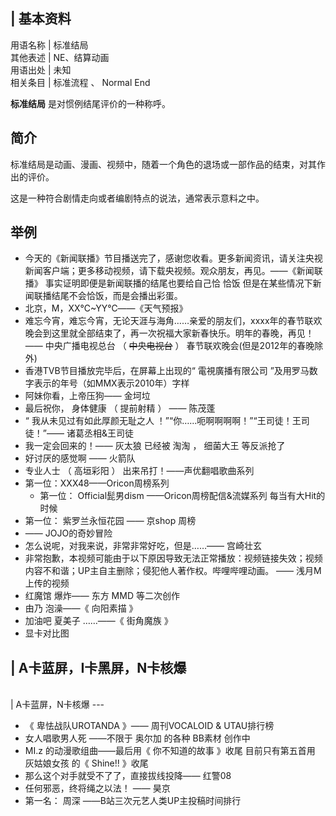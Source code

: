 |  **基本资料**  
---  
用语名称  |  标准结局   
其他表述  |  NE、结算动画   
用语出处  |  未知   
相关条目  |  标准流程  、  Normal End   
  
**标准结局** 是对惯例结尾评价的一种称呼。

##  简介

标准结局是动画、漫画、视频中，随着一个角色的退场或一部作品的结束，对其作出的评价。

这是一种符合剧情走向或者编剧特点的说法，通常表示意料之中。

##  举例

  * 今天的《新闻联播》节目播送完了，感谢您收看。更多新闻资讯，请关注央视新闻客户端；更多移动视频，请下载央视频。观众朋友，再见。——《新闻联播》  事实证明即便是新闻联播的结尾也要给自己恰  恰饭  但是在某些情况下新闻联播结尾不会恰饭，而是会播出彩蛋。 
  * 北京，M，XX℃~YY℃——《天气预报》 
  * 难忘今宵，难忘今宵，无论天涯与海角……亲爱的朋友们，xxxx年的春节联欢晚会到这里就全部结束了，再一次祝福大家新春快乐。明年的春晚，再见！——  中央广播电视总台  （  ~~中央电视台~~ ）  春节联欢晚会(但是2012年的春晚除外) 
  * 香港TVB节目播放完毕后，在屏幕上出现的“  電視廣播有限公司  ”及用罗马数字表示的年号（如MMX表示2010年）字样 
  * 阿妹你看，上帝压狗——  金坷垃 
  * 最后祝你，  身体健康  （  提前射精  ）  ——  陈茂蓬 
  * “  我从未见过有如此厚颜无耻之人  ！”“你……呃啊啊啊啊！”“王司徒！王司徒！”——  诸葛丞相&王司徒 
  * 我一定会回来的！——  灰太狼  已经被  淘淘  ，  细菌大王  等反派抢了 
  * 好讨厌的感觉啊  ——  火箭队 
  * 专业人士  （  高垣彩阳  ）  出来吊打！——声优翻唱歌曲系列 
  * 第一位：XXX48——Oricon周榜系列 
    * 第一位：  Official髭男dism  ——Oricon周榜配信&流媒系列  每当有大Hit的时候 
  * 第一位：  紫罗兰永恒花园  ——  京shop  周榜 
  * ——  JOJO的奇妙冒险 
  * 怎么说呢，对我来说，非常非常好吃，但是……——  宫崎壮玄 
  * 非常抱歉，本视频可能由于以下原因导致无法正常播放：视频链接失效；视频内容不和谐；UP主自主删除；侵犯他人著作权。哔哩哔哩动画。  ——  浅月M  上传的视频 
  * 红魔馆  爆炸——  东方  MMD  等二次创作 
  * 由乃  泡澡——《  向阳素描  》 
  * 加油吧  夏美子  ……——《  街角魔族  》 
  * 显卡对比图 

|  A卡蓝屏，I卡黑屏，N卡核爆  
---  
</br>  
|  A卡蓝屏，N卡核爆  
---  
</br>  
  
  * 《  卑怯战队UROTANDA  》——  周刊VOCALOID & UTAU排行榜 
  * 女人唱歌男人死  ——不限于  奥尔加  的各种  BB素材  创作中 
  * MI.z  的动漫歌组曲——最后用《  你不知道的故事  》收尾  目前只有第五首用  灰姑娘女孩  的《  Shine!!  》收尾 
  * 那么这个对手就受不了了，直接拔线投降——  红警08 
  * 任何邪恶，终将绳之以法！  ——  昊京 
  * 第一名：  周深  ——B站三次元艺人类UP主投稿时间排行 

